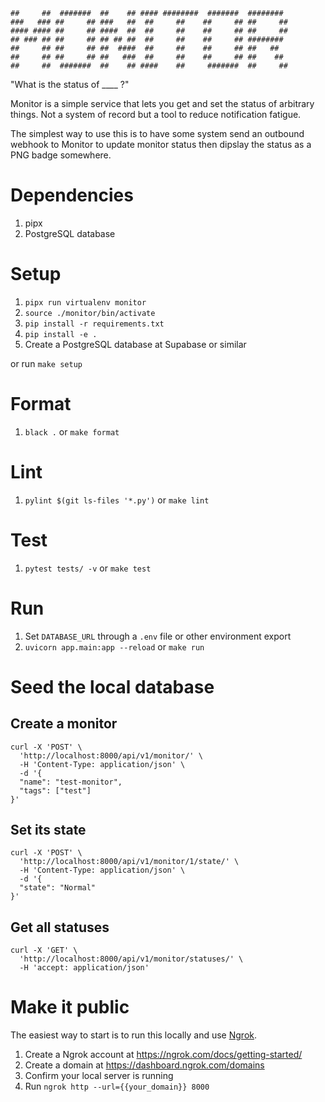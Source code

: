 ```
##     ##  #######  ##    ## #### ########  #######  ######## 
###   ### ##     ## ###   ##  ##     ##    ##     ## ##     ##
#### #### ##     ## ####  ##  ##     ##    ##     ## ##     ##
## ### ## ##     ## ## ## ##  ##     ##    ##     ## ########  
##     ## ##     ## ##  ####  ##     ##    ##     ## ##   ##  
##     ## ##     ## ##   ###  ##     ##    ##     ## ##    ## 
##     ##  #######  ##    ## ####    ##     #######  ##     ## 
```

"What is the status of ____ ?"

Monitor is a simple service that lets you get and set the status of arbitrary things. Not a system of record but a tool to reduce notification fatigue.

The simplest way to use this is to have some system send an outbound webhook to Monitor to update monitor status then dipslay the status as a PNG badge somewhere.

# Dependencies

1. pipx
1. PostgreSQL database

# Setup

1. `pipx run virtualenv monitor`
1. `source ./monitor/bin/activate`
1. `pip install -r requirements.txt`
1. `pip install -e .`
1. Create a PostgreSQL database at Supabase or similar

or run `make setup`

# Format

1. `black .` or `make format`

# Lint

1. `pylint $(git ls-files '*.py')` or `make lint`

# Test

1. `pytest tests/ -v` or `make test`

# Run

1. Set `DATABASE_URL` through a `.env` file or other environment export
1. `uvicorn app.main:app --reload` or `make run`

# Seed the local database

## Create a monitor

```
curl -X 'POST' \
  'http://localhost:8000/api/v1/monitor/' \
  -H 'Content-Type: application/json' \
  -d '{
  "name": "test-monitor",
  "tags": ["test"]
}'
```

## Set its state

```
curl -X 'POST' \
  'http://localhost:8000/api/v1/monitor/1/state/' \
  -H 'Content-Type: application/json' \
  -d '{
  "state": "Normal"
}'
```

## Get all statuses

```
curl -X 'GET' \
  'http://localhost:8000/api/v1/monitor/statuses/' \
  -H 'accept: application/json'
```

# Make it public

The easiest way to start is to run this locally and use [Ngrok](https://ngrok.com/docs/getting-started/).

1. Create a Ngrok account at https://ngrok.com/docs/getting-started/
1. Create a domain at https://dashboard.ngrok.com/domains
1. Confirm your local server is running
1. Run `ngrok http --url={{your_domain}} 8000`

